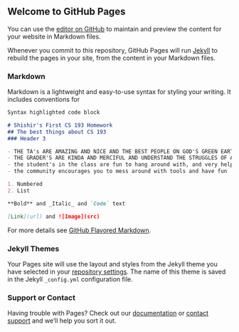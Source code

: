 ## Welcome to GitHub Pages

You can use the [editor on GitHub](https://github.com/kalutes/CS193_Fall18_Lab1/edit/master/index.md) to maintain and preview the content for your website in Markdown files.

Whenever you commit to this repository, GitHub Pages will run [Jekyll](https://jekyllrb.com/) to rebuild the pages in your site, from the content in your Markdown files.

### Markdown

Markdown is a lightweight and easy-to-use syntax for styling your writing. It includes conventions for

```markdown
Syntax highlighted code block

# Shishir's First CS 193 Homework
## The best things about CS 193
### Header 3

- THE TA's ARE AMAZING AND NICE AND THE BEST PEOPLE ON GOD'S GREEN EARTH AND THE STARS FAR AWAY
- THE GRADER'S ARE KINDA AND MERCIFUL AND UNDERSTAND THE STRUGGLES OF A PERSON WITH A BROKEN LAPTOP THAT DIDN'T WORK FOR THE FIRST 2 WEEKS OF CLASS
- the student's in the class are fun to hang around with, and very helpful too
- the community encourages you to mess around with tools and have fun

1. Numbered
2. List

**Bold** and _Italic_ and `Code` text

[Link](url) and ![Image](src)
```

For more details see [GitHub Flavored Markdown](https://guides.github.com/features/mastering-markdown/).

### Jekyll Themes

Your Pages site will use the layout and styles from the Jekyll theme you have selected in your [repository settings](https://github.com/kalutes/CS193_Fall18_Lab1/settings). The name of this theme is saved in the Jekyll `_config.yml` configuration file.

### Support or Contact

Having trouble with Pages? Check out our [documentation](https://help.github.com/categories/github-pages-basics/) or [contact support](https://github.com/contact) and we’ll help you sort it out.

